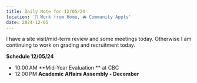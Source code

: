 ```yaml
---
title: Daily Note for 12/05/24
location: '🏡 Work from Home, 🚘 Community Appts'
date: 2024-12-05
---
```

I have a site visit/mid-term review and some meetings today. Otherwise I am continuing to work on grading and recruitment today.

**Schedule 12/05/24**

- 10:00 AM **Mid-Year Evaluation ** at CBC
- 12:00 PM **Academic Affairs Assembly - December**